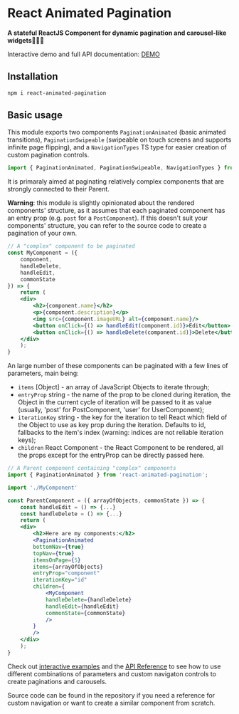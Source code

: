# React Animated Pagination

**A stateful ReactJS Component for dynamic pagination and carousel-like widgets🚀🚀🚀**

Interactive demo and full API documentation: [DEMO](https://react-animated-pagination.zdcreatech.com)

## Installation

```bash
npm i react-animated-pagination
```

## Basic usage

This module exports two components `PaginationAnimated` (basic animated transitions), `PaginationSwipeable` (swipeable on touch screens and supports infinite page flipping), and a `NavigationTypes` TS type for easier creation of custom pagination controls.

```jsx
import { PaginationAnimated, PaginationSwipeable, NavigationTypes } from 'react-animated-pagination';
```

It is primaraly aimed at paginating relatively complex components that are strongly connected to their Parent.

**Warning**: this module is slightly opinionated about the rendered components' structure, as it assumes that each paginated component has an entry prop (e.g. `post` for a `PostComponent`). If this doesn't suit your components' structure, you can refer to the source code to create a pagination of your own.

```jsx
// A "complex" component to be paginated
const MyComponent = ({ 
    component,
    handleDelete,
    handleEdit,
    commonState
}) => {
    return (
    <div>
        <h2>{component.name}</h2>
        <p>{component.description}</p>
        <img src={component.imageURL} alt={component.name}/>
        <button onClick={() => handleEdit(component.id)}>Edit</button>
        <button onClick={() => handleDelete(component.id)}>Delete</button>
    </div>
    );
}
```

An large number of these components can be paginated with a few lines of parameters, main being:

* `items` \[Object\] - an array of JavaScript Objects to iterate through;
* `entryProp` string - the name of the prop to be cloned during iteration, the Object in the current cycle of iteration will be passed to it as value (usually, 'post' for PostComponent, 'user' for UserComponent);
* `iterationKey` string - the key for the iteration to tell React which field of the Object to use as key prop during the iteration. Defaults to id, fallbacks to the item's index (warning: indices are not reliable iteration keys);
* `children` React Component - the React Component to be rendered, all the props except for the entryProp can be directly passed here.

```jsx
// A Parent component containing "complex" components
import { PaginationAnimated } from 'react-animated-pagination';

import './MyComponent'

const ParentComponent = ({ arrayOfObjects, commonState }) => {
    const handleEdit = () => {...}
    const handleDelete = () => {...}
    return (
    <div>
        <h2>Here are my components:</h2>
        <PaginationAnimated 
        bottomNav={true}
        topNav={true}
        itemsOnPage={5}
        items={arrayOfObjects}
        entryProp="component"
        iterationKey="id"
        children={
            <MyComponent 
            handleDelete={handleDelete} 
            handleEdit={handleEdit} 
            commonState={commonState}
            />
        }
        />
    </div>
    );
}
```

Check out [interactive examples](https://react-animated-pagination.zdcreatech.com/posts) and the [API Reference](https://react-animated-pagination.zdcreatech.com/apireference) to see how to use different combinations of parameters and custom navigaton controls to create paginations and carousels.

Source code can be found in the repository if you need a reference for custom navigation or want to create a similar component from scratch.